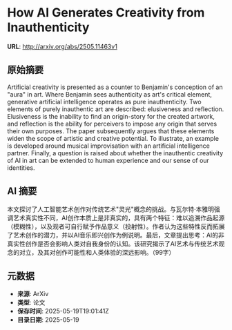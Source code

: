 # How AI Generates Creativity from Inauthenticity

**URL**: http://arxiv.org/abs/2505.11463v1

## 原始摘要

Artificial creativity is presented as a counter to Benjamin's conception of
an "aura" in art. Where Benjamin sees authenticity as art's critical element,
generative artificial intelligence operates as pure inauthenticity. Two
elements of purely inauthentic art are described: elusiveness and reflection.
Elusiveness is the inability to find an origin-story for the created artwork,
and reflection is the ability for perceivers to impose any origin that serves
their own purposes. The paper subsequently argues that these elements widen the
scope of artistic and creative potential. To illustrate, an example is
developed around musical improvisation with an artificial intelligence partner.
Finally, a question is raised about whether the inauthentic creativity of AI in
art can be extended to human experience and our sense of our identities.


## AI 摘要

本文探讨了人工智能艺术创作对传统艺术"灵光"概念的挑战。与瓦尔特·本雅明强调艺术真实性不同，AI创作本质上是非真实的，具有两个特征：难以追溯作品起源（模糊性），以及观者可自行赋予作品意义（投射性）。作者认为这些特性反而拓展了艺术创作的潜力，并以AI音乐即兴创作为例说明。最后，文章提出思考：AI的非真实性创作是否会影响人类对自我身份的认知。该研究揭示了AI艺术与传统艺术观念的对立，及其对创作可能性和人类体验的深远影响。（99字）

## 元数据

- **来源**: ArXiv
- **类型**: 论文
- **保存时间**: 2025-05-19T19:01:41Z
- **目录日期**: 2025-05-19
